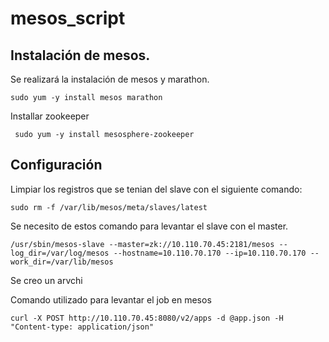 # mesos_script

## Instalación de mesos.

Se realizará la instalación de mesos y   marathon.

```sudo yum -y install mesos marathon ```

Installar zookeeper

``` sudo yum -y install mesosphere-zookeeper```


## Configuración


Limpiar los registros que se tenian del slave con el siguiente comando:

```sudo rm -f /var/lib/mesos/meta/slaves/latest```

Se necesito de estos comando para levantar el slave con el master. 

```/usr/sbin/mesos-slave --master=zk://10.110.70.45:2181/mesos --log_dir=/var/log/mesos --hostname=10.110.70.170 --ip=10.110.70.170 --work_dir=/var/lib/mesos ```

Se creo un arvchi

Comando utilizado para levantar el job en mesos

``` curl -X POST http://10.110.70.45:8080/v2/apps -d @app.json -H "Content-type: application/json"  ```
